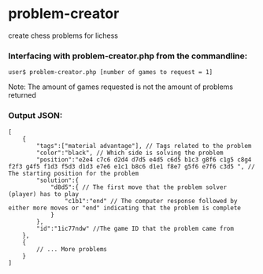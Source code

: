 problem-creator
===============

create chess problems for lichess

### Interfacing with problem-creator.php from the commandline:
`user$ problem-creator.php [number of games to request = 1]`

Note: The amount of games requested is not the amount of problems returned

### Output JSON:

    [
        {
            "tags":["material advantage"], // Tags related to the problem
            "color":"black", // Which side is solving the problem
            "position":"e2e4 c7c6 d2d4 d7d5 e4d5 c6d5 b1c3 g8f6 c1g5 c8g4 f2f3 g4f5 f1d3 f5d3 d1d3 e7e6 e1c1 b8c6 d1e1 f8e7 g5f6 e7f6 c3d5 ", // The starting position for the problem
            "solution":{
                "d8d5":{ // The first move that the problem solver (player) has to play
                    "c1b1":"end" // The computer response followed by either more moves or "end" indicating that the problem is complete
                }
            },
            "id":"1ic77ndw" //The game ID that the problem came from
        },
        {
            // ... More problems
        }
    ]

